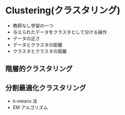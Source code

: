 # Clustering(クラスタリング)

- 教師なし学習の一つ
- 与えられたデータをクラスタとして分ける操作
- データの近さ
- データとクラスタの距離
- クラスタとクラスタの距離

## 階層的クラスタリング

## 分割最適化クラスタリング

- k-means 法
- EM アルゴリズム
